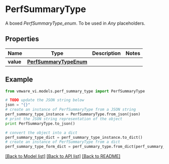 # PerfSummaryType

A boxed *PerfSummaryType_enum*. To be used in *Any* placeholders. 

## Properties
Name | Type | Description | Notes
------------ | ------------- | ------------- | -------------
**value** | [**PerfSummaryTypeEnum**](PerfSummaryTypeEnum.md) |  | 

## Example

```python
from vmware_vi.models.perf_summary_type import PerfSummaryType

# TODO update the JSON string below
json = "{}"
# create an instance of PerfSummaryType from a JSON string
perf_summary_type_instance = PerfSummaryType.from_json(json)
# print the JSON string representation of the object
print PerfSummaryType.to_json()

# convert the object into a dict
perf_summary_type_dict = perf_summary_type_instance.to_dict()
# create an instance of PerfSummaryType from a dict
perf_summary_type_form_dict = perf_summary_type.from_dict(perf_summary_type_dict)
```
[[Back to Model list]](../README.md#documentation-for-models) [[Back to API list]](../README.md#documentation-for-api-endpoints) [[Back to README]](../README.md)


